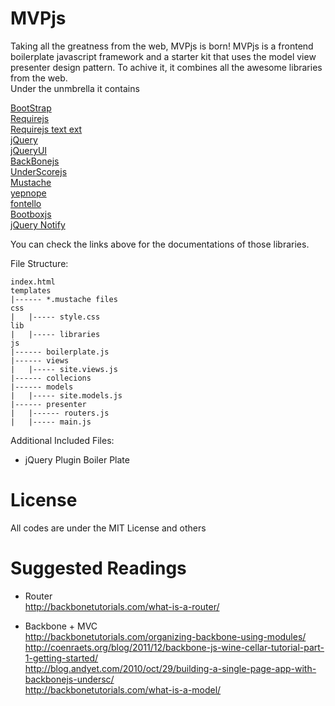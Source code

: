 MVPjs
=============
Taking all the greatness from the web, MVPjs is born! MVPjs is a frontend boilerplate javascript framework and a starter kit that uses the model view presenter design pattern.  To achive it, it combines all the awesome libraries from the web.<br>
Under the unmbrella it contains 

<a href='http://twitter.github.com/bootstrap/'>BootStrap</a><br>
<a href='http://requirejs.org/'>Requirejs</a><br>
<a href='https://github.com/requirejs/text'>Requirejs text ext</a><br>
<a href='http://jquery.com'>jQuery</a><br>
<a href='http://jqueryui.com'>jQueryUI</a><br>
<a href='http://backbonejs.org/'>BackBonejs</a><br>
<a href='http://underscorejs.org'>UnderScorejs</a><br>
<a href='http://mustache.github.com'>Mustache</a><br>
<a href='http://yepnopejs.com'>yepnope</a><br>
<a href='http://fontello.com'>fontello</a><br>
<a href='http://bootboxjs.com/'>Bootboxjs</a><br>
<a href='https://github.com/ehynds/jquery-notify'>jQuery Notify</a><br>

You can check the links above for the documentations of those libraries.<br>

File Structure:

	index.html
	templates
	|------ *.mustache files
	css
	|	|----- style.css
	lib
	|	|----- libraries
	js
	|------ boilerplate.js
	|------ views
	|	|----- site.views.js
	|------ collecions
	|------ models
	|	|----- site.models.js
	|------ presenter
	|	|------ routers.js
	|	|----- main.js

Additional Included Files:<br>
- jQuery Plugin Boiler Plate<br>

License
======
All codes are under the MIT License and others

Suggested Readings
======
- Router<br>
http://backbonetutorials.com/what-is-a-router/ <br>

- Backbone + MVC<br>
http://backbonetutorials.com/organizing-backbone-using-modules/ <br>
http://coenraets.org/blog/2011/12/backbone-js-wine-cellar-tutorial-part-1-getting-started/ <br>
http://blog.andyet.com/2010/oct/29/building-a-single-page-app-with-backbonejs-undersc/<br>
http://backbonetutorials.com/what-is-a-model/<br>
